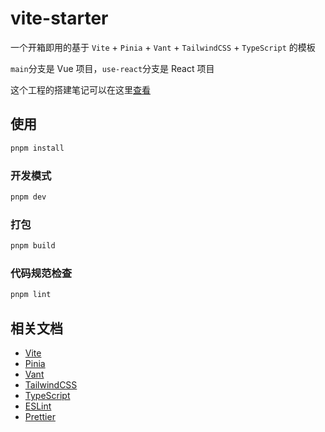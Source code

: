 # vite-starter

一个开箱即用的基于 `Vite` + `Pinia` + `Vant` + `TailwindCSS` + `TypeScript` 的模板

`main`分支是 Vue 项目，`use-react`分支是 React 项目

这个工程的搭建笔记可以在这里[查看](https://welives.github.io/blog/front-end/engineering/vite.html)

## 使用

```sh
pnpm install
```

### 开发模式

```sh
pnpm dev
```

### 打包

```sh
pnpm build
```

### 代码规范检查

```sh
pnpm lint
```

## 相关文档

- [Vite](https://cn.vitejs.dev/)
- [Pinia](https://pinia.vuejs.org/zh/)
- [Vant](https://vant-ui.github.io/vant/#/zh-CN)
- [TailwindCSS](https://tailwind.nodejs.cn/)
- [TypeScript](https://www.tslang.cn/)
- [ESLint](https://eslint.nodejs.cn/)
- [Prettier](https://prettier.nodejs.cn/)
